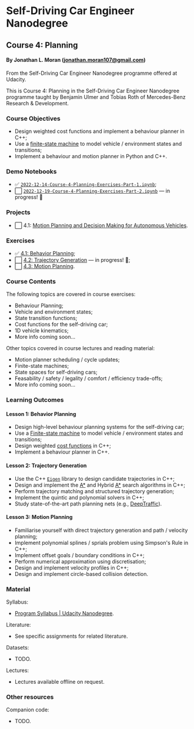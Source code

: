 # Self-Driving Car Engineer Nanodegree
## Course 4: Planning
#### By Jonathan L. Moran (jonathan.moran107@gmail.com)
From the Self-Driving Car Engineer Nanodegree programme offered at Udacity.

This is Course 4: Planning in the Self-Driving Car Engineer Nanodegree programme taught by Benjamin Ulmer and Tobias Roth of Mercedes-Benz Research & Development.


### Course Objectives
* Design weighted cost functions and implement a behaviour planner in C++;
* Use a [finite-state machine](https://en.wikipedia.org/wiki/Finite-state_machine) to model vehicle / environment states and transitions;
* Implement a behaviour and motion planner in Python and C++.


### Demo Notebooks
* ✅ [`2022-12-14-Course-4-Planning-Exercises-Part-1.ipynb`](https://github.com/jonathanloganmoran/ND0013-Self-Driving-Car-Engineer/blob/main/4-Planning/Exercises/2022-12-14-Course-4-Planning-Exercises-Part-1.ipynb);
* ⬜️ [`2022-12-19-Course-4-Planning-Exercises-Part-2.ipynb`](https://github.com/jonathanloganmoran/ND0013-Self-Driving-Car-Engineer/blob/4.2/4-Planning/Exercises/2022-12-19-Course-4-Planning-Exercises-Part-2.ipynb) — in progress! 🎉


### Projects
* ⬜️ 4.1: [Motion Planning and Decision Making for Autonomous Vehicles]().


### Exercises
* ✅ [4.1: Behavior Planning](https://github.com/jonathanloganmoran/ND0013-Self-Driving-Car-Engineer/tree/main/4-Planning/Exercises/4-1-Behavior-Planning);
* ⬜️ [4.2: Trajectory Generation](https://github.com/jonathanloganmoran/ND0013-Self-Driving-Car-Engineer/tree/4.2/4-Planning/Exercises/4-2-Trajectory-Generation) — in progress! 🎉;
* ⬜️ [4.3: Motion Planning]().


### Course Contents
The following topics are covered in course exercises:
* Behaviour Planning;
* Vehicle and environment states;
* State transition functions;
* Cost functions for the self-driving car;
* 1D vehicle kinematics;
* More info coming soon...

Other topics covered in course lectures and reading material:
* Motion planner scheduling / cycle updates;
* Finite-state machines;
* State spaces for self-driving cars;
* Feasability / safety / legality / comfort / efficiency trade-offs;
* More info coming soon...


### Learning Outcomes
#### Lesson 1: Behavior Planning
* Design high-level behaviour planning systems for the self-driving car;
* Use a [Finite-state machine](https://en.wikipedia.org/wiki/Finite-state_machine) to model vehicle / environment states and transitions;
* Design weighted [cost functions](https://en.wikipedia.org/wiki/Loss_function) in C++;
* Implement a behaviour planner in C++.

#### Lesson 2: Trajectory Generation
* Use the C++ [`Eigen`]() library to design candidate trajectories in C++;
* Design and implement the [A*](https://en.wikipedia.org/wiki/A*_search_algorithm) and Hybrid [A*](https://en.wikipedia.org/wiki/A*_search_algorithm) search algorithms in C++;
* Perform trajectory matching and structured trajectory generation;
* Implement the quintic and polynomial solvers in C++;
* Study state-of-the-art path planning nets (e.g., [DeepTraffic](https://arxiv.org/abs/1801.02805)).


#### Lesson 3: Motion Planning
* Familiarise yourself with direct trajectory generation and path / velocity planning;
* Implement polynomial splines / sprials problem using Simpson's Rule in C++;
* Implement offset goals / boundary conditions in C++;
* Perform numerical approximation using discretisation;
* Design and implement velocity profiles in C++;
* Design and implement circle-based collision detection.


### Material
Syllabus:
* [Program Syllabus | Udacity Nanodegree](https://d20vrrgs8k4bvw.cloudfront.net/documents/en-US/Self-Driving+Car+Engineer+Nanodegree+Syllabus+nd0013+.pdf).

Literature:
* See specific assignments for related literature.

Datasets:
* TODO.

Lectures:
* Lectures available offline on request.

### Other resources
Companion code:
* TODO.

